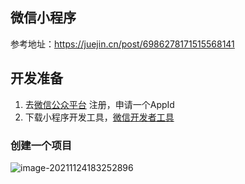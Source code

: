 ## 微信小程序



参考地址：https://juejin.cn/post/6986278171515568141



## 开发准备



1. 去[微信公众平台](https://mp.weixin.qq.com/) 注册，申请一个AppId
2. 下载小程序开发工具，[微信开发者工具](https://developers.weixin.qq.com/miniprogram/dev/devtools/download.html)



### 创建一个项目

![image-20211124183252896](/Users/miao/Desktop/demo/WECHAT/image/image-20211124183252896.png)
